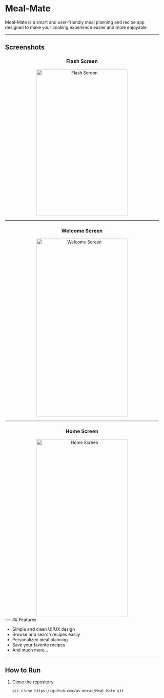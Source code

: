 # Meal-Mate

Meal-Mate is a smart and user-friendly meal planning and recipe app designed to make your cooking experience easier and more enjoyable.

---
## Screenshots

<div align="center">

### Flash Screen  
<img width="298" height="478" alt="Flash Screen" src="https://github.com/user-attachments/assets/21aee80e-608c-44df-85de-f770a29b205d" />

---

### Welcome Screen  
<img width="298" height="580" alt="Welcome Screen" src="https://github.com/user-attachments/assets/703fcedb-5349-4b2e-bd53-93031c89c34b" />

---

### Home Screen  
<img width="298" height="580" alt="Home Screen" src="https://github.com/user-attachments/assets/aa7d23e6-b0ed-4fde-9132-9b8511196fd6" />

</div>
---
## Features

- Simple and clean UI/UX design  
- Browse and search recipes easily  
- Personalized meal planning  
- Save your favorite recipes  
- And much more...

---

## How to Run

1. Clone the repository  
   ```bash
   git clone https://github.com/as-morat/Meal-Mate.git
